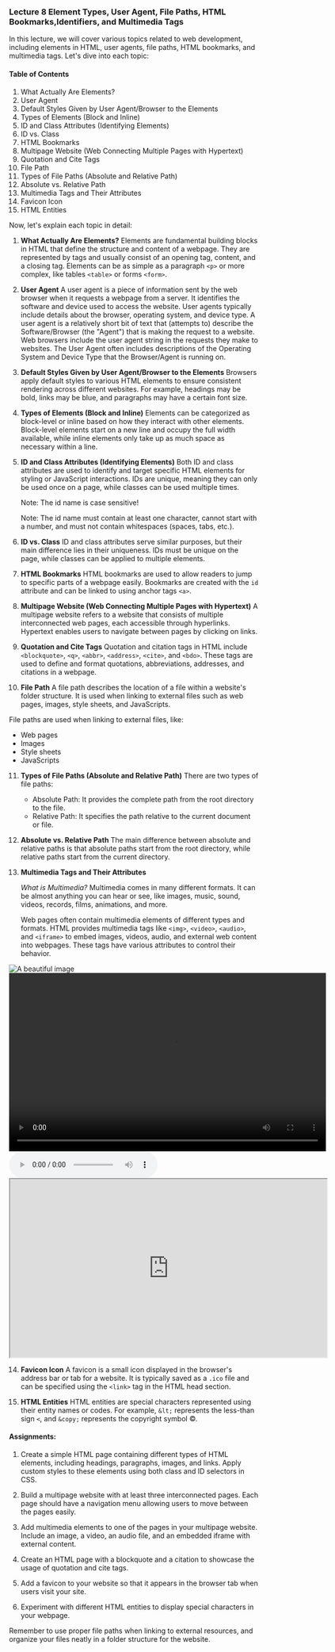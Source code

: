 ### Lecture 8 Element Types, User Agent, File Paths, HTML Bookmarks,Identifiers, and Multimedia Tags

In this lecture, we will cover various topics related to web development, including elements in HTML, user agents, file paths, HTML bookmarks, and multimedia tags. Let's dive into each topic:

#### Table of Contents

1. What Actually Are Elements?
2. User Agent
3. Default Styles Given by User Agent/Browser to the Elements
4. Types of Elements (Block and Inline)
5. ID and Class Attributes (Identifying Elements)
6. ID vs. Class
7. HTML Bookmarks
8. Multipage Website (Web Connecting Multiple Pages with Hypertext)
9. Quotation and Cite Tags
10. File Path
11. Types of File Paths (Absolute and Relative Path)
12. Absolute vs. Relative Path
13. Multimedia Tags and Their Attributes
14. Favicon Icon
15. HTML Entities

Now, let's explain each topic in detail:

1. **What Actually Are Elements?**
   Elements are fundamental building blocks in HTML that define the structure and content of a webpage. They are represented by tags and usually consist of an opening tag, content, and a closing tag. Elements can be as simple as a paragraph `<p>` or more complex, like tables `<table>` or forms `<form>`.

2. **User Agent**
   A user agent is a piece of information sent by the web browser when it requests a webpage from a server. It identifies the software and device used to access the website. User agents typically include details about the browser, operating system, and device type.
   A user agent is a relatively short bit of text that (attempts to) describe the Software/Browser (the "Agent") that is making the request to a website. Web browsers include the user agent string in the requests they make to websites. The User Agent often includes descriptions of the Operating System and Device Type that the Browser/Agent is running on.

3. **Default Styles Given by User Agent/Browser to the Elements**
   Browsers apply default styles to various HTML elements to ensure consistent rendering across different websites. For example, headings may be bold, links may be blue, and paragraphs may have a certain font size.

4. **Types of Elements (Block and Inline)**
   Elements can be categorized as block-level or inline based on how they interact with other elements. Block-level elements start on a new line and occupy the full width available, while inline elements only take up as much space as necessary within a line.

5. **ID and Class Attributes (Identifying Elements)**
   Both ID and class attributes are used to identify and target specific HTML elements for styling or JavaScript interactions. IDs are unique, meaning they can only be used once on a page, while classes can be used multiple times.

   Note: The id name is case sensitive!

   Note: The id name must contain at least one character, cannot start with a number, and must not contain whitespaces (spaces, tabs, etc.).

6. **ID vs. Class**
   ID and class attributes serve similar purposes, but their main difference lies in their uniqueness. IDs must be unique on the page, while classes can be applied to multiple elements.

7. **HTML Bookmarks**
   HTML bookmarks are used to allow readers to jump to specific parts of a webpage easily. Bookmarks are created with the `id` attribute and can be linked to using anchor tags `<a>`.

8. **Multipage Website (Web Connecting Multiple Pages with Hypertext)**
   A multipage website refers to a website that consists of multiple interconnected web pages, each accessible through hyperlinks. Hypertext enables users to navigate between pages by clicking on links.

9. **Quotation and Cite Tags**
   Quotation and citation tags in HTML include `<blockquote>`, `<q>`, `<abbr>`, `<address>`, `<cite>`, and `<bdo>`. These tags are used to define and format quotations, abbreviations, addresses, and citations in a webpage.

10. **File Path**
    A file path describes the location of a file within a website's folder structure. It is used when linking to external files such as web pages, images, style sheets, and JavaScripts.

File paths are used when linking to external files, like:

- Web pages
- Images
- Style sheets
- JavaScripts

11. **Types of File Paths (Absolute and Relative Path)**
    There are two types of file paths:

    - Absolute Path: It provides the complete path from the root directory to the file.
    - Relative Path: It specifies the path relative to the current document or file.

12. **Absolute vs. Relative Path**
    The main difference between absolute and relative paths is that absolute paths start from the root directory, while relative paths start from the current directory.

13. **Multimedia Tags and Their Attributes**

    _What is Multimedia?_
    Multimedia comes in many different formats. It can be almost anything you can hear or see, like images, music, sound, videos, records, films, animations, and more.

    Web pages often contain multimedia elements of different types and formats.
    HTML provides multimedia tags like `<img>`, `<video>`, `<audio>`, and `<iframe>` to embed images, videos, audio, and external web content into webpages. These tags have various attributes to control their behavior.

<!-- Image tag -->
<img src="image.jpg" alt="A beautiful image">

<!-- Video tag -->
<video width="640" height="360" controls>
  <source src="video.mp4" type="video/mp4">
  <source src="video.webm" type="video/webm">
  Your browser does not support the video tag.
</video>

<!-- Audio tag -->
<audio controls>
  <source src="audio.mp3" type="audio/mpeg">
  <source src="audio.ogg" type="audio/ogg">
  Your browser does not support the audio tag.
</audio>

<!-- Iframe tag -->
<iframe src="https://www.youtube.com/embed/dQw4w9WgXcQ" width="640" height="360"></iframe>

14. **Favicon Icon**
    A favicon is a small icon displayed in the browser's address bar or tab for a website. It is typically saved as a `.ico` file and can be specified using the `<link>` tag in the HTML head section.

15. **HTML Entities**
    HTML entities are special characters represented using their entity names or codes. For example, `&lt;` represents the less-than sign `<`, and `&copy;` represents the copyright symbol ©.

#### Assignments:

1. Create a simple HTML page containing different types of HTML elements, including headings, paragraphs, images, and links. Apply custom styles to these elements using both class and ID selectors in CSS.

2. Build a multipage website with at least three interconnected pages. Each page should have a navigation menu allowing users to move between the pages easily.

3. Add multimedia elements to one of the pages in your multipage website. Include an image, a video, an audio file, and an embedded iframe with external content.

4. Create an HTML page with a blockquote and a citation to showcase the usage of quotation and cite tags.

5. Add a favicon to your website so that it appears in the browser tab when users visit your site.

6. Experiment with different HTML entities to display special characters in your webpage.

Remember to use proper file paths when linking to external resources, and organize your files neatly in a folder structure for the website.
